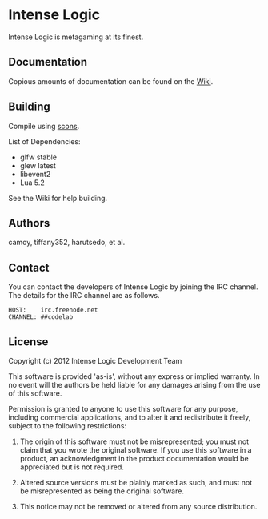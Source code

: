 # Intense Logic
Intense Logic is metagaming at its finest.

## Documentation
Copious amounts of documentation can be found on the [Wiki](https://github.com/TheCodeLab/IntenseLogic/wiki).

## Building
Compile using [scons](http://scons.org/).

List of Dependencies:
* glfw stable
* glew latest
* libevent2
* Lua 5.2

See the Wiki for help building.

## Authors
camoy, tiffany352, harutsedo, et al.

## Contact
You can contact the developers of Intense Logic by joining the IRC channel.
The details for the IRC channel are as follows.

    HOST:    irc.freenode.net
    CHANNEL: ##codelab

## License
Copyright (c) 2012 Intense Logic Development Team

This software is provided 'as-is', without any express or implied
warranty. In no event will the authors be held liable for any damages
arising from the use of this software.

Permission is granted to anyone to use this software for any purpose,
including commercial applications, and to alter it and redistribute it
freely, subject to the following restrictions:

1. The origin of this software must not be misrepresented; you must not
claim that you wrote the original software. If you use this software
in a product, an acknowledgment in the product documentation would be
appreciated but is not required.

2. Altered source versions must be plainly marked as such, and must not be
misrepresented as being the original software.

3. This notice may not be removed or altered from any source
distribution.
